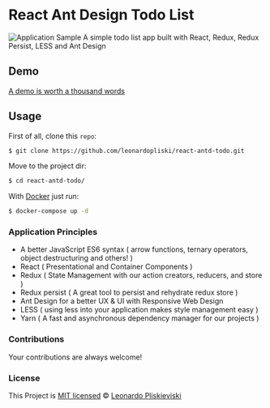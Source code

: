 # React Ant Design Todo List

![Application Sample](https://i.imgur.com/kLjNdmb.png)
A simple todo list app built with React, Redux, Redux Persist, LESS and Ant Design

## Demo

[A demo is worth a thousand words](https://leonardopliski.github.io/react-antd-todo/#/)

## Usage

First of all, clone this `repo`:

```sh
$ git clone https://github.com/leonardopliski/react-antd-todo.git
```

Move to the project dir:

```sh
$ cd react-antd-todo/
```

With [Docker](https://www.docker.com/) just run:

```sh
$ docker-compose up -d
```

### Application Principles

- A better JavaScript ES6 syntax ( arrow functions, ternary operators, object destructuring and others! )
- React ( Presentational and Container Components )
- Redux ( State Management with our action creators, reducers, and store )
- Redux persist ( A great tool to persist and rehydrate redux store )
- Ant Design for a better UX & UI with Responsive Web Design
- LESS ( using less into your application makes style management easy )
- Yarn ( A fast and asynchronous dependency manager for our projects )

### Contributions

Your contributions are always welcome!

### License

This Project is [MIT licensed](./LICENSE) © [Leonardo Pliskieviski](https://www.linkedin.com/in/leonardo-pliskieviski/)
